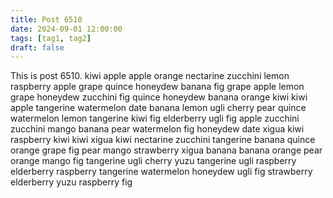 ```yaml
---
title: Post 6510
date: 2024-09-01 12:00:00
tags: [tag1, tag2]
draft: false
---
```

This is post 6510.
kiwi
apple
apple
orange
nectarine
zucchini
lemon
raspberry
apple
grape
quince
honeydew
banana
fig
grape
apple
lemon
grape
honeydew
zucchini
fig
quince
honeydew
banana
orange
kiwi
kiwi
apple
tangerine
watermelon
date
banana
lemon
ugli
cherry
pear
quince
watermelon
lemon
tangerine
kiwi
fig
elderberry
ugli
fig
apple
zucchini
zucchini
mango
banana
pear
watermelon
fig
honeydew
date
xigua
kiwi
raspberry
kiwi
kiwi
xigua
kiwi
nectarine
zucchini
tangerine
banana
quince
orange
grape
fig
pear
mango
strawberry
xigua
banana
banana
orange
pear
orange
mango
fig
tangerine
ugli
cherry
yuzu
tangerine
ugli
raspberry
elderberry
raspberry
tangerine
watermelon
honeydew
ugli
fig
strawberry
elderberry
yuzu
raspberry
fig
